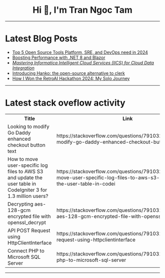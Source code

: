 <h1 align="center">Hi 👋, I'm Tran Ngoc Tam</h1>

---

# Latest Blog Posts 
<!-- BLOG-POST-LIST:START -->
- [Top 5 Open Source Tools Platform, SRE, and DevOps need in 2024](https://dev.to/jsbroks/top-5-open-source-tools-platform-sre-and-devops-need-in-2024-3hdm)
- [Boosting Performance with .NET 8 and Blazor](https://dev.to/prahladyeri/boosting-performance-with-net-8-and-blazor-33dd)
- [*Mastering Informatica Intelligent Cloud Services &lpar;IICS&rpar; for Cloud Data Integration*](https://dev.to/ashik_rodolfo/mastering-informatica-intelligent-cloud-services-iics-for-cloud-data-integration-43gk)
- [Introducing Hanko: the open-source alternative to clerk](https://dev.to/naprila/introducing-hanko-the-open-source-alternative-to-clerk-md8)
- [How I Won the RetroAI Hackathon 2024: My Solo Journey](https://dev.to/sanjaysah/how-i-won-the-retroai-hackathon-2024-my-solo-journey-2e0n)
<!-- BLOG-POST-LIST:END -->

---

# Latest stack oveflow activity
<table>
  <tr><th>Title</th><th>Link</th></tr>
  <!-- STACKOVERFLOW:START --><tr><td>Looking to modify Go Daddy enhanced checkout button text</td><td>https://stackoverflow.com/questions/79103238/looking-to-modify-go-daddy-enhanced-checkout-button-text</td></tr><tr><td>How to move user-specific log files to AWS S3 and update the user table in CodeIgniter 3 for 1.3 million users?</td><td>https://stackoverflow.com/questions/79103201/how-to-move-user-specific-log-files-to-aws-s3-and-update-the-user-table-in-codei</td></tr><tr><td>Decrypting aes-128-gcm encrypted file with openssl_decrypt</td><td>https://stackoverflow.com/questions/79103190/decrypting-aes-128-gcm-encrypted-file-with-openssl-decrypt</td></tr><tr><td>API POST Request using HttpClientInterface</td><td>https://stackoverflow.com/questions/79103178/api-post-request-using-httpclientinterface</td></tr><tr><td>Connect PHP to Microsoft SQL Server</td><td>https://stackoverflow.com/questions/79103159/connect-php-to-microsoft-sql-server</td></tr><!-- STACKOVERFLOW:END -->
</table>

---


